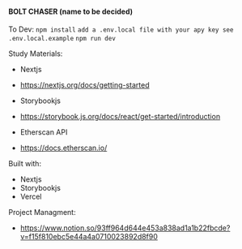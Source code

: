 #### BOLT CHASER (name to be decided)

To Dev:
`npm install`
`add a .env.local file with your apy key see .env.local.example`
`npm run dev`

Study Materials:
- Nextjs
- https://nextjs.org/docs/getting-started

- Storybookjs
- https://storybook.js.org/docs/react/get-started/introduction

- Etherscan API
- https://docs.etherscan.io/

Built with:

- Nextjs
- Storybookjs
- Vercel

Project Managment:
- https://www.notion.so/93ff964d644e453a838ad1a1b22fbcde?v=f15f810ebc5e44a4a0710023892d8f90